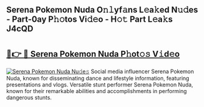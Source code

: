 ## Serena Pokemon Nuda O𝚗𝚕yf𝚊ns L𝚎a𝚔ed N𝚞𝚍es - Part-0ay P𝚑𝚘tos Vi𝚍𝚎o - H𝚘𝚝 Part L𝚎a𝚔s J4cQD

# <h2><a href="http://kfa8hn.oniu.top/?m=Serena+Pokemon+Nuda">🔗👉 🔴 Serena Pokemon Nuda P𝚑ot𝚘𝚜 V𝚒d𝚎o</a></h2>

[![Serena Pokemon Nuda Nu𝚍e𝚜](https://i.imgur.com/0qMVB7G.gif)](http://kfa8hn.oniu.top/?m=Serena+Pokemon+Nuda)
Social media influencer Serena Pokemon Nuda, known for disseminating dance and lifestyle information, featuring presentations and vlogs. Versatile stunt performer Serena Pokemon Nuda, known for their remarkable abilities and accomplishments in performing dangerous stunts.  
